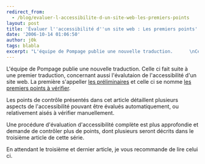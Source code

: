 ```yaml
---
redirect_from:
  - /blog/evaluer-l-accessibilite-d-un-site-web-les-premiers-points
layout: post
title: 'Évaluer l''accessibilité d''un site web : Les premiers points'
date: '2006-10-14 01:06:50'
author: j0k
tags: blabla
excerpt: "L'équipe de Pompage publie une nouvelle traduction.      \nCelle ci fait suite à une premier traduction, concernant aussi l'évalutaion de l'accessibilité d'un site web. La première s'appeller [les préliminaires](http://www.j0k3r.net/news-evaluer-l-accessibilite-d-un-site-web-les-preliminaires-1514.html) et celle ci se nomme [les premiers points à      …"
---
```


L'équipe de Pompage publie une nouvelle traduction.
Celle ci fait suite à une premier traduction, concernant aussi l'évalutaion de l'accessibilité d'un site web. La première s'appeller [les préliminaires](http://www.j0k3r.net/news-evaluer-l-accessibilite-d-un-site-web-les-preliminaires-1514.html) et celle ci se nomme [les premiers points à vérifier](http://www.pompage.net/pompe/evaluer-accessibilite-site-2/).

Les points de contrôle présentés dans cet article détaillent plusieurs aspects de l'accessibilité pouvant être évalués automatiquement, ou relativement aisés à vérifier manuellement.

Une procédure d'évaluation d'accessibilité complète est plus approfondie et demande de contrôler plus de points, dont plusieurs seront décrits dans le troisième article de cette série.

En attendant le troisième et dernier article, je vous recommande de lire celui ci.
